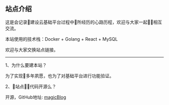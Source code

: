 ## 站点介绍

这是会记录建设云基础平台过程中所经历的心路历程，欢迎与大家一起相互交流。

本站使用的技术栈：Docker + Golang + React + MySQL

欢迎与大家交换站点链接。


---
1、为什么要建本站？

为了实现多年夙愿，也为了对基础平台进行功能验证。

2、站点代码开源么？

开源，GitHub地址: [magicBlog](https://github.com/muidea/magicBlog)